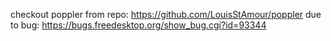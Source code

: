 checkout poppler from repo: https://github.com/LouisStAmour/poppler
due to bug: https://bugs.freedesktop.org/show_bug.cgi?id=93344
